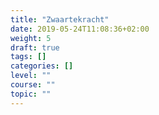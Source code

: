 ```yaml
---
title: "Zwaartekracht"
date: 2019-05-24T11:08:36+02:00
weight: 5
draft: true
tags: []
categories: []
level: ""
course: ""
topic: ""
---
```


